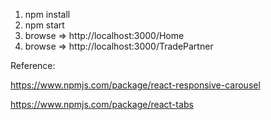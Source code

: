 

1. npm install
2. npm start
3. browse => http://localhost:3000/Home
4. browse => http://localhost:3000/TradePartner



Reference:

https://www.npmjs.com/package/react-responsive-carousel

https://www.npmjs.com/package/react-tabs
